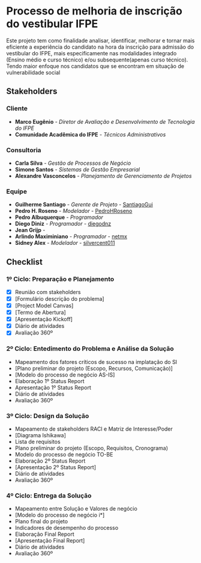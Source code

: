 # Processo de melhoria de inscrição do vestibular IFPE

Este projeto tem como finalidade analisar, identificar, melhorar e tornar mais eficiente a experiência do candidato na hora da inscrição para admissão do vestibular do IFPE, mais especificamente nas modalidades integrado (Ensino médio e curso técnico) e/ou subsequente(apenas curso técnico). Tendo maior enfoque nos candidatos que se encontram em situação de vulnerabilidade social 

## Stakeholders
### Cliente
* **Marco Eugênio** - *Diretor de Avaliação e Desenvolvimento de Tecnologia do IFPE*
* **Comunidade Acadêmica do IFPE** - *Técnicos Administrativos*

### Consultoria
* **Carla Silva** - *Gestão de Processos de Negócio*
* **Simone Santos** - *Sistemas de Gestão Empresarial*
* **Alexandre Vasconcelos** - *Planejamento de Gerenciamento de Projetos*

### Equipe
* **Guilherme Santiago** - *Gerente de Projeto* - [SantiagoGui](https://github.com/santiagogui)
* **Pedro H. Roseno** - *Modelador* - [PedroHRoseno](https://github.com/pedrohroseno)
* **Pedro Albuquerque** - *Programador* 
* **Diego Diniz** - *Programador* - [diegodnz](https://github.com/diegodnz)
* **Jean Grijp** - 
* **Arlindo Maximiniano** - *Programador* - [netmx](https://github.com/netmx)
* **Sidney Alex** - *Modelador* - [silvercent011](https://github.com/silvercent011)

## Checklist
### 1º Ciclo: Preparação e Planejamento
- [x] Reunião com stakeholders 
- [x] [Formulário descrição do problema]
- [x] [Project Model Canvas]
- [x] [Termo de Abertura]
- [x] [Apresentação Kickoff] 
- [x] Diário de atividades
- [x] Avaliação 360º 

### 2º Ciclo: Entedimento do Problema e Análise da Solução
-  Mapeamento dos fatores críticos de sucesso na implatação do SI
-  [Plano preliminar do projeto (Escopo, Recursos, Comunicação)]
-  [Modelo do processo de negócio AS-IS]
-  Elaboração 1º Status Report
-  Apresentação 1º Status Report 
-  Diário de atividades
-  Avaliação 360º

### 3º Ciclo: Design da Solução
-  Mapeamento de stakeholders RACI e Matriz de Interesse/Poder
-  [Diagrama Ishikawa]
-  Lista de requisitos
-  Plano preliminar do projeto (Escopo, Requisitos, Cronograma)
-  Modelo do processo de negócio TO-BE
-  Elaboração 2º Status Report
-  [Apresentação 2º Status Report]
-  Diário de atividades
-  Avaliação 360º

### 4º Ciclo: Entrega da Solução
-  Mapeamento entre Solução e Valores de negócio
-  [Modelo do processo de negócio i*]
-  Plano final do projeto 
-  Indicadores de desempenho do processo
-  Elaboração Final Report
-  [Apresentação Final Report]
-  Diário de atividades
-  Avaliação 360º
